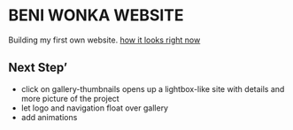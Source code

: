 # BENI WONKA WEBSITE

Building my first own website. 
[how it looks right now](https://beniwonka.github.io/beniwonka-website/)


## Next Step’ 

* click on gallery-thumbnails opens up a lightbox-like site with details and more picture of the project
* let logo and navigation float over gallery
* add animations 
